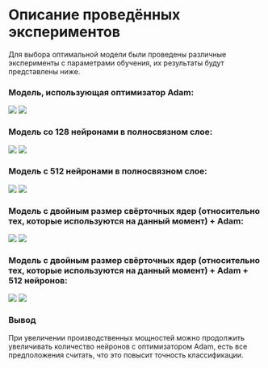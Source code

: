 # Описание проведённых экспериментов

Для выбора оптимальной модели были проведены различные эксперименты с параметрами обучения, их результаты будут представлены ниже.

### Модель, использующая оптимизатор Adam:

![](exp_images/ADAM_acc.png)
![](exp_images/ADAM_loss.png)

### Модель со 128 нейронами в полносвязном слое:

![](exp_images/128n_acc.png)
![](exp_images/128m_loss.png)

### Модель с 512 нейронами в полносвязном слое:

![](exp_images/512n_acc.png)
![](exp_images/512n_loss.png)

### Модель с двойным размер свёрточных ядер (относительно тех, которые используются на данный момент) + Adam:

![](exp_images/ADAM_kernel2x_acc.png)
![](exp_images/ADAM_Kernel2x_loss.png)

### Модель с двойным размер свёрточных ядер (относительно тех, которые используются на данный момент) + Adam + 512 нейронов:

![](exp_images/512n+4x+Adam_acc.png)
![](exp_images/512n+4x+Adam_loss.png)

### Вывод

При увеличении производственных мощностей можно продолжить увеличивать количество нейронов с оптимизатором Adam, есть все предположения считать, что это повысит точность классификации.
